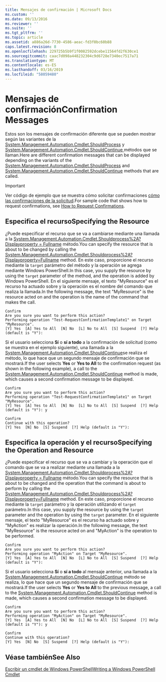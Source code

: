 ```yaml
---
title: Mensajes de confirmación | Microsoft Docs
ms.custom: ''
ms.date: 09/13/2016
ms.reviewer: ''
ms.suite: ''
ms.tgt_pltfrm: ''
ms.topic: article
ms.assetid: a886a26d-7730-4586-aeac-fd3f0bc60b88
caps.latest.revision: 8
ms.openlocfilehash: 229725b5b9f1f0082592dcebe11564fd2f630ce1
ms.sourcegitcommit: caac7d098a448232304c9d6728e7340ec7517a71
ms.translationtype: MT
ms.contentlocale: es-ES
ms.lasthandoff: 03/16/2019
ms.locfileid: "58059480"
---
```

# <a name="confirmation-messages"></a><span data-ttu-id="9abc2-102">Mensajes de confirmación</span><span class="sxs-lookup"><span data-stu-id="9abc2-102">Confirmation Messages</span></span>

<span data-ttu-id="9abc2-103">Estos son los mensajes de confirmación diferente que se pueden mostrar según las variantes de la [System.Management.Automation.Cmdlet.ShouldProcess](/dotnet/api/System.Management.Automation.Cmdlet.ShouldProcess) y [System.Management.Automation.Cmdlet.ShouldContinue ](/dotnet/api/System.Management.Automation.Cmdlet.ShouldContinue) métodos que se llaman.</span><span class="sxs-lookup"><span data-stu-id="9abc2-103">Here are different confirmation messages that can be displayed depending on the variants of the [System.Management.Automation.Cmdlet.ShouldProcess](/dotnet/api/System.Management.Automation.Cmdlet.ShouldProcess) and [System.Management.Automation.Cmdlet.ShouldContinue](/dotnet/api/System.Management.Automation.Cmdlet.ShouldContinue) methods that are called.</span></span>

> [!IMPORTANT]
> <span data-ttu-id="9abc2-104">Ver código de ejemplo que se muestra cómo solicitar confirmaciones [cómo las confirmaciones de la solicitud](./how-to-request-confirmations.md).</span><span class="sxs-lookup"><span data-stu-id="9abc2-104">For sample code that shows how to request confirmations, see [How to Request Confirmations](./how-to-request-confirmations.md).</span></span>

## <a name="specifying-the-resource"></a><span data-ttu-id="9abc2-105">Especifica el recurso</span><span class="sxs-lookup"><span data-stu-id="9abc2-105">Specifying the Resource</span></span>

<span data-ttu-id="9abc2-106">¿Puede especificar el recurso que se va a cambiarse mediante una llamada a la [System.Management.Automation.Cmdlet.Shouldprocess%2A? Displayproperty = Fullname](/dotnet/api/System.Management.Automation.Cmdlet.ShouldProcess?view=powershellsdk-1.1.0) método.</span><span class="sxs-lookup"><span data-stu-id="9abc2-106">You can specify the resource that is about to be changed by calling the [System.Management.Automation.Cmdlet.Shouldprocess%2A?Displayproperty=Fullname](/dotnet/api/System.Management.Automation.Cmdlet.ShouldProcess?view=powershellsdk-1.1.0) method.</span></span> <span data-ttu-id="9abc2-107">En este caso, proporcione el recurso mediante la `target` parámetro del método y la operación se agrega mediante Windows PowerShell.</span><span class="sxs-lookup"><span data-stu-id="9abc2-107">In this case, you supply the resource by using the `target` parameter of the method, and the operation is added by Windows PowerShell.</span></span> <span data-ttu-id="9abc2-108">En el siguiente mensaje, el texto "MyResource" es el recurso ha actuado sobre y la operación es el nombre del comando que realiza la llamada.</span><span class="sxs-lookup"><span data-stu-id="9abc2-108">In the following message, the text "MyResource" is the resource acted on and the operation is the name of the command that makes the call.</span></span>

```output
Confirm
Are you sure you want to perform this action?
Performing operation "Test-RequestConfirmationTemplate1" on Target "MyResource".
[Y] Yes  [A] Yes to All  [N] No  [L] No to All  [S] Suspend  [?] Help (default is "Y"):
```

<span data-ttu-id="9abc2-109">Si el usuario selecciona **Sí** o **sí a todo** a la confirmación de solicitud (como se muestra en el ejemplo siguiente), una llamada a la [System.Management.Automation.Cmdlet.ShouldContinue](/dotnet/api/System.Management.Automation.Cmdlet.ShouldContinue)se realiza el método, lo que hace que un segundo mensaje de confirmación que se mostrará.</span><span class="sxs-lookup"><span data-stu-id="9abc2-109">If the user selects **Yes** or **Yes to All** to the confirmation request (as shown in the following example), a call to the [System.Management.Automation.Cmdlet.ShouldContinue](/dotnet/api/System.Management.Automation.Cmdlet.ShouldContinue) method is made, which causes a second confirmation message to be displayed.</span></span>

```output
Confirm
Are you sure you want to perform this action?
Performing operation "Test-RequestConfirmationTemplate1" on Target "MyResource".
[Y] Yes  [A] Yes to All  [N] No  [L] No to All  [S] Suspend  [?] Help (default is "Y"): y

Confirm
Continue with this operation?
[Y] Yes  [N] No  [S] Suspend  [?] Help (default is "Y"):
```

## <a name="specifying-the-operation-and-resource"></a><span data-ttu-id="9abc2-110">Especifica la operación y el recurso</span><span class="sxs-lookup"><span data-stu-id="9abc2-110">Specifying the Operation and Resource</span></span>

<span data-ttu-id="9abc2-111">¿Puede especificar el recurso que se va a cambiar y la operación que el comando que se va a realizar mediante una llamada a la [System.Management.Automation.Cmdlet.Shouldprocess%2A? Displayproperty = Fullname](/dotnet/api/System.Management.Automation.Cmdlet.ShouldProcess?view=powershellsdk-1.1.0) método.</span><span class="sxs-lookup"><span data-stu-id="9abc2-111">You can specify the resource that is about to be changed and the operation that the command is about to perform by calling the [System.Management.Automation.Cmdlet.Shouldprocess%2A?Displayproperty=Fullname](/dotnet/api/System.Management.Automation.Cmdlet.ShouldProcess?view=powershellsdk-1.1.0) method.</span></span> <span data-ttu-id="9abc2-112">En este caso, proporcione el recurso mediante la `target` parámetro y la operación utilizando el `target` parámetro.</span><span class="sxs-lookup"><span data-stu-id="9abc2-112">In this case, you supply the resource by using the `target` parameter and the operation by using the `target` parameter.</span></span> <span data-ttu-id="9abc2-113">En el siguiente mensaje, el texto "MyResource" es el recurso ha actuado sobre y "MyAction" es realizar la operación.</span><span class="sxs-lookup"><span data-stu-id="9abc2-113">In the following message, the text "MyResource" is the resource acted on and "MyAction" is the operation to be performed.</span></span>

```output
Confirm
Are you sure you want to perform this action?
Performing operation "MyAction" on Target "MyResource".
[Y] Yes  [A] Yes to All  [N] No  [L] No to All  [S] Suspend  [?] Help (default is "Y"):
```

<span data-ttu-id="9abc2-114">Si el usuario selecciona **Sí** o **sí a todo** al mensaje anterior, una llamada a la [System.Management.Automation.Cmdlet.ShouldContinue](/dotnet/api/System.Management.Automation.Cmdlet.ShouldContinue) método se realiza, lo que hace que un segundo mensaje de confirmación que se mostrará.</span><span class="sxs-lookup"><span data-stu-id="9abc2-114">If the user selects **Yes** or **Yes to All** to the previous message, a call to the [System.Management.Automation.Cmdlet.ShouldContinue](/dotnet/api/System.Management.Automation.Cmdlet.ShouldContinue) method is made, which causes a second confirmation message to be displayed.</span></span>

```output
Confirm
Are you sure you want to perform this action?
Performing operation "MyAction" on Target "MyResource".
[Y] Yes  [A] Yes to All  [N] No  [L] No to All  [S] Suspend  [?] Help (default is "Y"): y

Confirm
Continue with this operation?
[Y] Yes  [N] No  [S] Suspend  [?] Help (default is "Y"):
```

## <a name="see-also"></a><span data-ttu-id="9abc2-115">Véase también</span><span class="sxs-lookup"><span data-stu-id="9abc2-115">See Also</span></span>

[<span data-ttu-id="9abc2-116">Escribir un cmdlet de Windows PowerShell</span><span class="sxs-lookup"><span data-stu-id="9abc2-116">Writing a Windows PowerShell Cmdlet</span></span>](./writing-a-windows-powershell-cmdlet.md)
